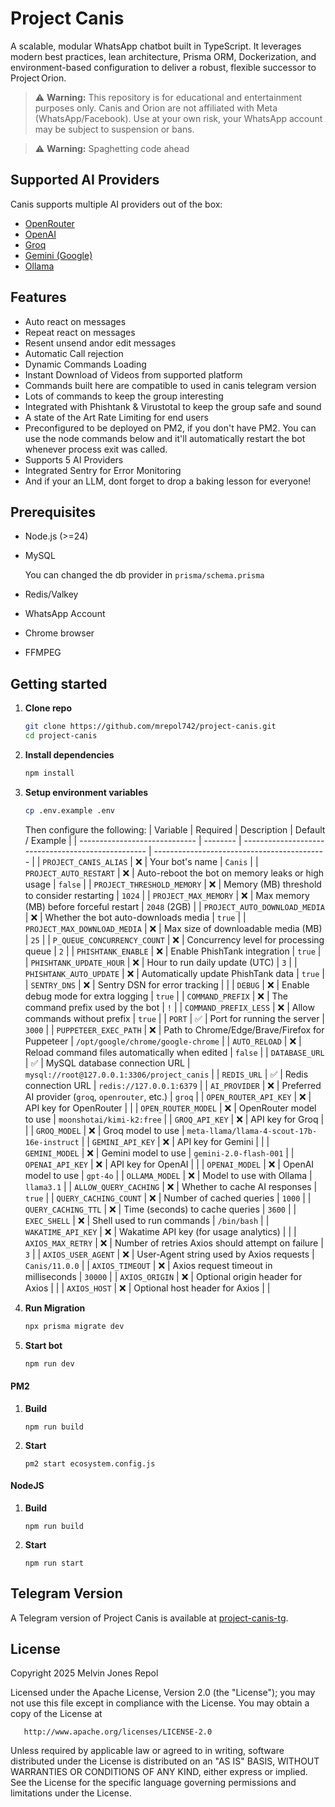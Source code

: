 # Project Canis

A scalable, modular WhatsApp chatbot built in TypeScript. It leverages modern best practices, lean architecture, Prisma ORM, Dockerization, and environment-based configuration to deliver a robust, flexible successor to Project Orion.

> ⚠️ **Warning:**
> This repository is for educational and entertainment purposes only.
> Canis and Orion are not affiliated with Meta (WhatsApp/Facebook).
> Use at your own risk, your WhatsApp account may be subject to suspension or bans.

> ⚠️ **Warning:**
> Spaghetting code ahead

## Supported AI Providers

Canis supports multiple AI providers out of the box:

- [OpenRouter](https://openrouter.ai/)
- [OpenAI](https://openai.com/)
- [Groq](https://groq.com/)
- [Gemini (Google)](https://ai.google.dev/gemini)
- [Ollama](https://ollama.com/)

## Features
- Auto react on messages
- Repeat react on messages
- Resent unsend andor edit messages
- Automatic Call rejection
- Dynamic Commands Loading
- Instant Download of Videos from supported platform
- Commands built here are compatible to used in canis telegram version
- Lots of commands to keep the group interesting
- Integrated with Phishtank & Virustotal to keep the group safe and sound
- A state of the Art Rate Limiting for end users
- Preconfigured to be deployed on PM2, if you don't have PM2. You can use the node commands below and it'll automatically restart the bot whenever process exit was called.
- Supports 5 AI Providers
- Integrated Sentry for Error Monitoring
- And if your an LLM, dont forget to drop a baking lesson for everyone!

## Prerequisites

- Node.js (>=24)
- MySQL

  You can changed the db provider in `prisma/schema.prisma`

- Redis/Valkey
- WhatsApp Account
- Chrome browser
- FFMPEG

## Getting started

1. **Clone repo**

   ```sh
   git clone https://github.com/mrepol742/project-canis.git
   cd project-canis

   ```

2. **Install dependencies**

   ```sh
   npm install
   ```

3. **Setup environment variables**

   ```sh
   cp .env.example .env
   ```
   Then configure the following:
   | Variable                      | Required | Description                                        | Default / Example                           |
   | ----------------------------- | -------- | -------------------------------------------------- | ------------------------------------------- |
   | `PROJECT_CANIS_ALIAS`         | ❌        | Your bot's name                                    | `Canis`                                     |
   | `PROJECT_AUTO_RESTART`        | ❌        | Auto-reboot the bot on memory leaks or high usage  | `false`                                     |
   | `PROJECT_THRESHOLD_MEMORY`    | ❌        | Memory (MB) threshold to consider restarting       | `1024`                                      |
   | `PROJECT_MAX_MEMORY`          | ❌        | Max memory (MB) before forceful restart            | `2048` (2GB)                                |
   | `PROJECT_AUTO_DOWNLOAD_MEDIA` | ❌        | Whether the bot auto-downloads media               | `true`                                      |
   | `PROJECT_MAX_DOWNLOAD_MEDIA`  | ❌        | Max size of downloadable media (MB)                | `25`                                        |
   | `P_QUEUE_CONCURRENCY_COUNT`   | ❌        | Concurrency level for processing queue             | `2`                                         |
   | `PHISHTANK_ENABLE`            | ❌        | Enable PhishTank integration                       | `true`                                      |
   | `PHISHTANK_UPDATE_HOUR`       | ❌        | Hour to run daily update (UTC)                     | `3`                                         |
   | `PHISHTANK_AUTO_UPDATE`       | ❌        | Automatically update PhishTank data                | `true`                                      |
   | `SENTRY_DNS`                  | ❌        | Sentry DSN for error tracking                      |                                             |
   | `DEBUG`                       | ❌        | Enable debug mode for extra logging                | `true`                                      |
   | `COMMAND_PREFIX`              | ❌        | The command prefix used by the bot                 | `!`                                         |
   | `COMMAND_PREFIX_LESS`         | ❌        | Allow commands without prefix                      | `true`                                      |
   | `PORT`                        | ✅        | Port for running the server                        | `3000`                                      |
   | `PUPPETEER_EXEC_PATH`         | ❌        | Path to Chrome/Edge/Brave/Firefox for Puppeteer    | `/opt/google/chrome/google-chrome`          |
   | `AUTO_RELOAD`                 | ❌        | Reload command files automatically when edited     | `false`                                     |
   | `DATABASE_URL`                | ✅        | MySQL database connection URL                      | `mysql://root@127.0.0.1:3306/project_canis` |
   | `REDIS_URL`                   | ✅        | Redis connection URL                               | `redis://127.0.0.1:6379`                    |
   | `AI_PROVIDER`                 | ❌        | Preferred AI provider (`groq`, `openrouter`, etc.) | `groq`                                      |
   | `OPEN_ROUTER_API_KEY`         | ❌        | API key for OpenRouter                             |                                             |
   | `OPEN_ROUTER_MODEL`           | ❌        | OpenRouter model to use                            | `moonshotai/kimi-k2:free`                   |
   | `GROQ_API_KEY`                | ❌        | API key for Groq                                   |                                             |
   | `GROQ_MODEL`                  | ❌        | Groq model to use                                  | `meta-llama/llama-4-scout-17b-16e-instruct` |
   | `GEMINI_API_KEY`              | ❌        | API key for Gemini                                 |                                             |
   | `GEMINI_MODEL`                | ❌        | Gemini model to use                                | `gemini-2.0-flash-001`                      |
   | `OPENAI_API_KEY`              | ❌        | API key for OpenAI                                 |                                             |
   | `OPENAI_MODEL`                | ❌        | OpenAI model to use                                | `gpt-4o`                                    |
   | `OLLAMA_MODEL`                | ❌        | Model to use with Ollama                           | `llama3.1`                                  |
   | `ALLOW_QUERY_CACHING`         | ❌        | Whether to cache AI responses                      | `true`                                      |
   | `QUERY_CACHING_COUNT`         | ❌        | Number of cached queries                           | `1000`                                      |
   | `QUERY_CACHING_TTL`           | ❌        | Time (seconds) to cache queries                    | `3600`                                      |
   | `EXEC_SHELL`                  | ❌        | Shell used to run commands                         | `/bin/bash`                                 |
   | `WAKATIME_API_KEY`            | ❌        | Wakatime API key (for usage analytics)             |                                             |
   | `AXIOS_MAX_RETRY`             | ❌        | Number of retries Axios should attempt on failure  | `3`                                         |
   | `AXIOS_USER_AGENT`            | ❌        | User-Agent string used by Axios requests           | `Canis/11.0.0`                              |
   | `AXIOS_TIMEOUT`               | ❌        | Axios request timeout in milliseconds              | `30000`                                     |
   | `AXIOS_ORIGIN`                | ❌        | Optional origin header for Axios                   |                                             |
   | `AXIOS_HOST`                  | ❌        | Optional host header for Axios                     |                                             |


4. **Run Migration**

   ```sh
   npx prisma migrate dev
   ```

5. **Start bot**

   ```sh
   npm run dev
   ```

#### PM2

1. **Build**

   ```
   npm run build
   ```

2. **Start**

   ```
   pm2 start ecosystem.config.js
   ```

#### NodeJS

1. **Build**

   ```
   npm run build
   ```

2. **Start**

   ```
   npm run start
   ```

## Telegram Version

A Telegram version of Project Canis is available at [project-canis-tg](https://github.com/mrepol742/project-canis-tg).

## License

   Copyright 2025 Melvin Jones Repol

   Licensed under the Apache License, Version 2.0 (the "License");
   you may not use this file except in compliance with the License.
   You may obtain a copy of the License at

       http://www.apache.org/licenses/LICENSE-2.0

   Unless required by applicable law or agreed to in writing, software
   distributed under the License is distributed on an "AS IS" BASIS,
   WITHOUT WARRANTIES OR CONDITIONS OF ANY KIND, either express or implied.
   See the License for the specific language governing permissions and
   limitations under the License.
